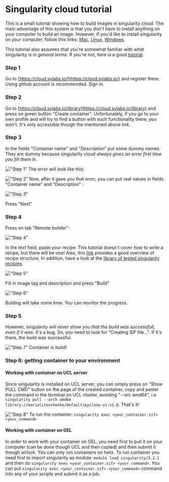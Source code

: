 # Singularity cloud tutorial
This is a small tutorial showing how to build images in singularity cloud. The main advantage of this system is that you don't have to install anything on your computer to build an image. However, if you'd like to install singularity on your computer, follow this links: [Mac](https://singularity.lbl.gov/install-mac), [Linux](https://singularity.lbl.gov/install-linux), [Windows](https://singularity.lbl.gov/install-windows).

This tutorial also assumes that you're somewhat familiar with what singularity is _in general terms_. If you're not, here is a good [tutorial](https://singularity-tutorial.github.io/).

### Step 1
Go to [https://cloud.sylabs.io/](https://cloud.sylabs.io/) and register there. Using github account is recommended. Sign in.

### Step 2
Go to [https://cloud.sylabs.io/library](https://cloud.sylabs.io/library) and press on green button "Create container". Unfortunately, if you go to your own profile and will try to find a button with such functionality there, you won't. It's only accessible though the mentioned above link. 

### Step 3
In the fields "Container name" and "Description" put some dummy names. They are dummy because singularity cloud _always gives an error first time you fill them in_.

!["Step 1"](https://github.com/McGranahanLab/bioinfcollab_cruklungcentre/tree/master/tutorials/Singularity_cloud_tutorial/img/1.png)
The error will look like this:

!["Step 2"](https://github.com/McGranahanLab/bioinfcollab_cruklungcentre/tree/master/tutorials/Singularity_cloud_tutorial/img/2.png)
Now, after it gave you that error, you can put real values in fields "Container name" and "Description" :

!["Step 3"](https://github.com/McGranahanLab/bioinfcollab_cruklungcentre/tree/master/tutorials/Singularity_cloud_tutorial/img/3.png)

Press "Next"

### Step 4
Press on tab "Remote builder":

!["Step 4"](https://github.com/McGranahanLab/bioinfcollab_cruklungcentre/tree/master/tutorials/Singularity_cloud_tutorial/img/4.png)

In the text field, paste your recipe. This tutorial doesn't cover how to write a recipe, but there will be one! Also, this [link](https://singularity.lbl.gov/docs-recipes) provides a good overview of recipe structure. In addition, have a look at the [library of tested singularity recipies](https://github.com/McGranahanLab/bioinfcollab_cruklungcentre/tree/master/singularity_recipes).

!["Step 5"](https://github.com/McGranahanLab/bioinfcollab_cruklungcentre/tree/master/tutorials/Singularity_cloud_tutorial/img/5.png)

Fill in image tag and description and press "Build"

!["Step 6"](https://github.com/McGranahanLab/bioinfcollab_cruklungcentre/tree/master/tutorials/Singularity_cloud_tutorial/img/6.png)

Bulding will take some time. You can monitor the progress.

### Step 5
However, singularity _will never show you that the build was successfull, even if it was_. It's a bug. So, you need to look for "Creating SIF file...". If it's there, the build was successful. 

!["Step 7"](https://github.com/McGranahanLab/bioinfcollab_cruklungcentre/tree/master/tutorials/Singularity_cloud_tutorial/img/7.png)
Container is build!

### Step 6: getting container to your environment
#### Working with container on UCL server
Since singularity is installed on UCL server, you can simply press on "Show PULL CMD" button on the page of the created container, copy and paster the command in the terminal on UCL cluster, avoiding "--arc amd64", i.e `singularity pull --arch amd64 library://marialitovchenko/default/pyclone-vi:v1.0`. That's it!

!["Step 8"](https://github.com/McGranahanLab/bioinfcollab_cruklungcentre/tree/master/tutorials/Singularity_cloud_tutorial/img/8.png)
To run the container: `singularity exec <your_container.sif> <your_command>`

#### Working with container on GEL
In order to work with your container on GEL, you need first to pull it on your computer (can be done though UCL and then copied) and then submit it though airlock. You can only run containers on helix. To run container you need first to import singularity as module: `module load singularity/3.2.1` and then do `singularity exec <your_container.sif> <your_command>`. You can put `singularity exec <your_container.sif> <your_command>` command into any of your scripts and submit it as a job.
